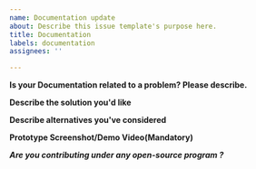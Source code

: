 ```yaml
---
name: Documentation update
about: Describe this issue template's purpose here.
title: Documentation
labels: documentation
assignees: ''

---
```


**Is your Documentation related to a problem? Please describe.**
<!-- A clear and concise description of what the problem is. -->

**Describe the solution you'd like**
<!-- A clear and concise description of what you want to happen. -->

**Describe alternatives you've considered**
<!-- A clear and concise description of any alternative solutions or features you've considered. -->


**Prototype Screenshot/Demo Video(Mandatory)**

***Are you contributing under any open-source program ?***
<!-- Mention it here-->
